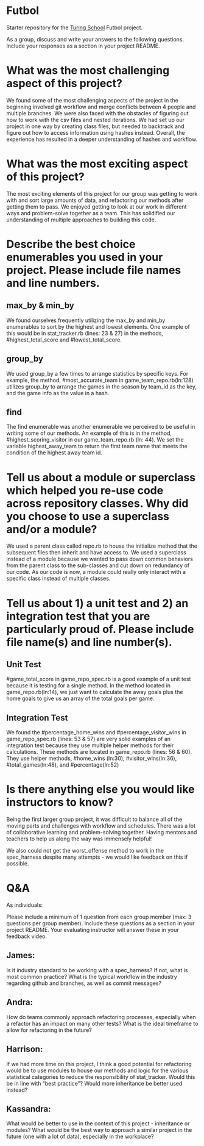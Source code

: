 # Futbol
 
Starter repository for the [Turing School](https://turing.io/) Futbol project.
 
 
As a group, discuss and write your answers to the following questions. Include your responses as a section in your project README.
 
# What was the most challenging aspect of this project?
We found some of the most challenging aspects of the project in the beginning involved git workflow and merge conflicts between 4 people and multiple branches. We were also faced with the obstacles of figuring out how to work with the csv files and nested iterations. We had set up our project in one way by creating class files, but needed to backtrack and figure out how to access information using hashes instead. Overall, the experience has resulted in a deeper understanding of hashes and workflow.
 
 
 
 
# What was the most exciting aspect of this project?
The most exciting elements of this project for our group was getting to work with and sort large amounts of data, and refactoring our methods after getting them to pass. We enjoyed getting to look at our work in different ways and problem-solve together as a team. This has solidified our understanding of multiple approaches to building this code.

 
 
 
# Describe the best choice enumerables you used in your project. Please include file names and line numbers.
 
## max_by & min_by
We found ourselves frequently utilizing the max_by and min_by enumerables to sort by the highest and lowest elements. One example of this would be in stat_tracker.rb (lines: 23 & 27) in the methods, #highest_total_score and #lowest_total_score.
 
## group_by
We used group_by a few times to arrange statistics by specific keys. For example, the method, #most_accurate_team in game_team_repo.rb(ln:128) utilizes group_by to arrange the games in the season by team_id as the key, and the game info as the value in a hash.
 
## find
The find enumerable was another enumerable we perceived to be useful in writing some of our methods. An example of this is in the method, #highest_scoring_visitor in our game_team_repo.rb (ln: 44). We set the variable highest_away_team to return the first team name that meets the condition of the highest away team id.
 
 
 
 
# Tell us about a module or superclass which helped you re-use code across repository classes. Why did you choose to use a superclass and/or a module?
We used a parent class called repo.rb to house the initialize method that the subsequent files then inherit and have access to. We used a superclass instead of a module because we wanted to pass down common behaviors from the parent class to the sub-classes and cut down on redundancy of our code. As our code is now, a module could really only interact with a specific class instead of multiple classes.
 

 
# Tell us about 1) a unit test and 2) an integration test that you are particularly proud of. Please include file name(s) and line number(s).
 
## Unit Test
#game_total_score in game_repo_spec.rb is a good example of a unit test because it is testing for a single method. In the method located in game_repo.rb(ln:14), we just want to calculate the away goals plus the home goals to give us an array of the total goals per game.
 
## Integration Test
We found the #percentage_home_wins and #percentage_visitor_wins in game_repo_spec.rb (lines: 53 & 57) are very solid examples of an integration test because they use multiple helper methods for their calculations.
These methods are located in game_repo.rb (lines: 56 & 60). They use helper methods, #home_wins (ln:30), #visitor_wins(ln:36), #total_games(ln:48), and #percentage(ln:52)
 
 
 
 
# Is there anything else you would like instructors to know?
Being the first larger group project, it was difficult to balance all of the moving parts and challenges with workflow and schedules. There was a lot of collaborative learning and problem-solving together. Having mentors and teachers to help us along the way was immensely helpful!

We also could not get the worst_offense method to work in the spec_harness despite many attempts - we would like feedback on this if possible.
 
 
 
# Q&A
As individuals:
 
Please include a minimum of 1 question from each group member (max: 3 questions per group member). Include these questions as a section in your project README. Your evaluating instructor will answer these in your feedback video.
 
## James:
Is it industry standard to be working with a spec_harness? If not, what is most common practice? What is the typical workflow in the industry regarding github and branches, as well as commit messages? 
 
## Andra: 
How do teams commonly approach refactoring processes, especially when a refactor has an impact on many other tests? What is the ideal timeframe to allow for refactoring in the future?
 
## Harrison:
If we had more time on this project, I think a good potential for refactoring would be to use modules to house our methods and logic for the various statistical categories to reduce the responsibility of stat_tracker. Would this be in line with “best practice”? Would more inheritance be better used instead?
 
## Kassandra: 
What would be better to use in the context of this project - inheritance or modules? What would be the best way to approach a similar project in the future (one with a lot of data), especially in the workplace?
